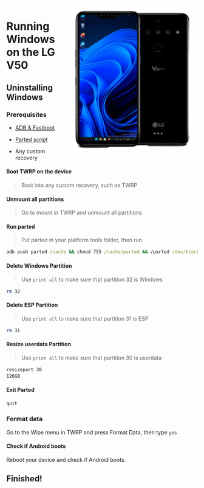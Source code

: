  <img align="right" src="/devices/flashlmdd.png" width="350" alt="Windows 11 Running On A V50">


# Running Windows on the LG V50

## Uninstalling Windows

### Prerequisites
- [ADB & Fastboot](https://developer.android.com/studio/releases/platform-tools)

- [Parted script](https://github.com/n00b69/woa-flashlmdd/releases/download/Files/parted)
  
- Any custom recovery

#### Boot TWRP on the device
> Boot into any custom recovery, such as TWRP

#### Unmount all partitions
> Go to mount in TWRP and unmount all partitions

#### Run parted
> Put parted in your platform tools folder, then run
```cmd
adb push parted /cache && chmod 755 /cache/parted && /parted /dev/block/sda
```

#### Delete Windows Partition
> Use `print all` to make sure that partition 32 is Windows
```sh
rm 32
```

#### Delete ESP Partition
> Use `print all` to make sure that partition 31 is ESP
```sh
rm 31
```

#### Resize userdata Partition
> Use `print all` to make sure that partition 30 is userdata
```sh
resizepart 30
126GB
```

#### Exit Parted
```sh
quit
```

### Format data
Go to the Wipe menu in TWRP and press Format Data, then type `yes`

#### Check if Android boots
Reboot your device and check if Android boots.

## Finished!
